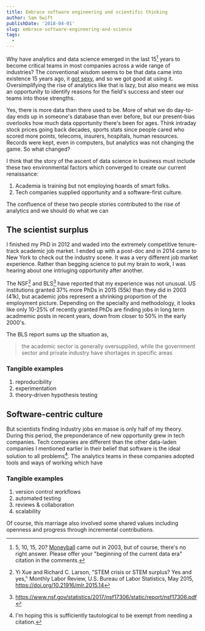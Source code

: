 ```yaml
---
title: Embrace software engineering and scientific thinking
author: Sam Swift
publishDate: '2018-04-01'
slug: embrace-software-engineering-and-science
tags:
  - 
---
```


Why have analytics and data science emerged in the last 15[^1] years to become critical teams in most companies across a wide range of industries? The conventional wisdom seems to be that data came into existence 15 years ago, it [got sexy](https://hbr.org/2012/10/data-scientist-the-sexiest-job-of-the-21st-century), and so we got good at using it. Oversimplifying the rise of analytics like that is lazy, but also means we miss an opportunity to identify reasons for the field's success and steer our teams into those strengths.

Yes, there is more data than there used to be. More of what we do day-to-day ends up in someone's database than ever before, but our present-bias overlooks how much data opportunity there's been for ages. Think intraday stock prices going back decades, sports stats since people cared who scored more points, telecoms, insurers, hospitals, human resources. Records were kept, even in computers, but analytics was not changing the game. So what changed?

I think that the story of the ascent of data science in business must include these two environmental factors which converged to create our current renaissance:

1. Academia is training but not employing hoards of smart folks.
2. Tech companies supplied opportunity and a software-first culture.

The confluence of these two people stories contributed to the rise of analytics and we should do what we can 

## The scientist surplus

I finished my PhD in 2012 and waded into the extremely competitive tenure-track academic job market. I ended up with a post-doc and in 2014 came to New York to check out the industry scene. It was a very different job market experience. Rather than begging science to put my brain to work, I was hearing about one intriuging opportunity after another. 

The NSF[^2] and BLS[^3] have reported that my experience was not unusual. US institutions granted 37% more PhDs in 2015 (55k) than they did in 2003 (41k), but academic jobs represent a shrinking proportion of the employment picture. Depending on the specialty and methodology, it looks like only 10-25% of recently granted PhDs are finding jobs in long term acadmemic posts in recent years, down from closer to 50% in the early 2000's. 

The BLS report sums up the situation as,

> the academic sector is generally oversupplied, while the government sector and private industry have shortages in specific areas



### Tangible examples

1. reproducibility
2. experimentation 
2. theory-driven hypothesis testing

## Software-centric culture

But scientists finding industry jobs en masse is only half of my theory. During this period, the preponderance of new opportunity grew in tech companies. Tech companies are different than the other data-laden companies I mentioned earlier in their belief that software is the ideal solution to all problems[^4]. The analytics teams in these companies adopted tools and ways of working which have 

### Tangible examples

1. version control workflows
2. automated testing
3. reviews & collaboration
4. scalability


Of course, this marriage also involved some shared values including openness and progress through incremental contributions.





[^1]: 5, 10, 15, 20? [Moneyball](https://www.goodreads.com/book/show/1301.Moneyball) came out in 2003, but of course, there's no right answer. Please offer your "beginning of the current data era" citation in the comments.

[^2]: Yi Xue and Richard C. Larson, "STEM crisis or STEM surplus? Yes and yes," Monthly Labor Review, U.S. Bureau of Labor Statistics, May 2015, https://doi.org/10.21916/mlr.2015.14 

[^3]: https://www.nsf.gov/statistics/2017/nsf17306/static/report/nsf17306.pdf

[^4]: I'm hoping this is sufficiently tautological to be exempt from needing a citation.
